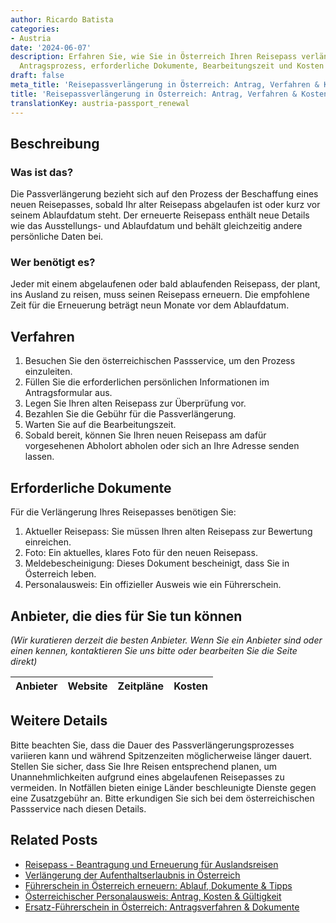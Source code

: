```yaml
---
author: Ricardo Batista
categories:
- Austria
date: '2024-06-07'
description: Erfahren Sie, wie Sie in Österreich Ihren Reisepass verlängern können.
  Antragsprozess, erforderliche Dokumente, Bearbeitungszeit und Kosten im Detail erklärt.
draft: false
meta_title: 'Reisepassverlängerung in Österreich: Antrag, Verfahren & Kosten'
title: 'Reisepassverlängerung in Österreich: Antrag, Verfahren & Kosten'
translationKey: austria-passport_renewal
---
```



## Beschreibung
### Was ist das?
Die Passverlängerung bezieht sich auf den Prozess der Beschaffung eines neuen Reisepasses, sobald Ihr alter Reisepass abgelaufen ist oder kurz vor seinem Ablaufdatum steht. Der erneuerte Reisepass enthält neue Details wie das Ausstellungs- und Ablaufdatum und behält gleichzeitig andere persönliche Daten bei.

### Wer benötigt es?
Jeder mit einem abgelaufenen oder bald ablaufenden Reisepass, der plant, ins Ausland zu reisen, muss seinen Reisepass erneuern. Die empfohlene Zeit für die Erneuerung beträgt neun Monate vor dem Ablaufdatum.

## Verfahren
1. Besuchen Sie den österreichischen Passservice, um den Prozess einzuleiten.
2. Füllen Sie die erforderlichen persönlichen Informationen im Antragsformular aus.
3. Legen Sie Ihren alten Reisepass zur Überprüfung vor.
4. Bezahlen Sie die Gebühr für die Passverlängerung.
5. Warten Sie auf die Bearbeitungszeit.
6. Sobald bereit, können Sie Ihren neuen Reisepass am dafür vorgesehenen Abholort abholen oder sich an Ihre Adresse senden lassen.

## Erforderliche Dokumente
Für die Verlängerung Ihres Reisepasses benötigen Sie:
1. Aktueller Reisepass: Sie müssen Ihren alten Reisepass zur Bewertung einreichen.
2. Foto: Ein aktuelles, klares Foto für den neuen Reisepass.
3. Meldebescheinigung: Dieses Dokument bescheinigt, dass Sie in Österreich leben.
4. Personalausweis: Ein offizieller Ausweis wie ein Führerschein.

## Anbieter, die dies für Sie tun können

_(Wir kuratieren derzeit die besten Anbieter. Wenn Sie ein Anbieter sind oder einen kennen, kontaktieren Sie uns bitte oder bearbeiten Sie die Seite direkt)_

| Anbieter | Website | Zeitpläne | Kosten |
| --------------- | --------------- | :-------------: | :-------------: |

## Weitere Details
Bitte beachten Sie, dass die Dauer des Passverlängerungsprozesses variieren kann und während Spitzenzeiten möglicherweise länger dauert. Stellen Sie sicher, dass Sie Ihre Reisen entsprechend planen, um Unannehmlichkeiten aufgrund eines abgelaufenen Reisepasses zu vermeiden. In Notfällen bieten einige Länder beschleunigte Dienste gegen eine Zusatzgebühr an. Bitte erkundigen Sie sich bei dem österreichischen Passservice nach diesen Details.


## Related Posts

- [Reisepass - Beantragung und Erneuerung für Auslandsreisen](https://tramitit.com/de/guides/austria/reisepass_beantragen/)
- [Verlängerung der Aufenthaltserlaubnis in Österreich](https://tramitit.com/de/guides/austria/aufenthaltstitelverlangerung/)
- [Führerschein in Österreich erneuern: Ablauf, Dokumente & Tipps](https://tramitit.com/de/guides/austria/fuhrerscheinverlangerung/)
- [Österreichischer Personalausweis: Antrag, Kosten & Gültigkeit](https://tramitit.com/de/guides/austria/personalausweis_beantragen/)
- [Ersatz-Führerschein in Österreich: Antragsverfahren & Dokumente](https://tramitit.com/de/guides/austria/ersatzfuhrerschein_beantragen/)
